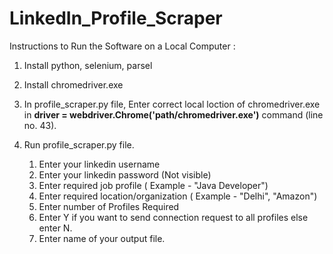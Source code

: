# LinkedIn_Profile_Scraper
Instructions to Run the Software on a Local Computer :
1. Install python, selenium, parsel

2. Install chromedriver.exe

3. In profile_scraper.py file, Enter correct local loction of chromedriver.exe in **driver = webdriver.Chrome('path/chromedriver.exe')** command (line no. 43).

4. Run profile_scraper.py file.
    1) Enter your linkedin username
    2) Enter your linkedin password (Not visible)
    3) Enter required job profile ( Example - "Java Developer")
    4) Enter required location/organization ( Example - "Delhi", "Amazon")
    5) Enter number of Profiles Required
    6) Enter Y if you want to send connection request to all profiles else enter N.
    7) Enter name of your output file.
